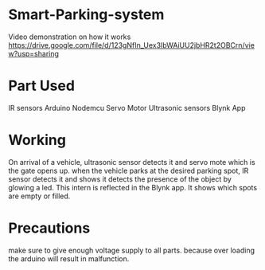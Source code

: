 # Smart-Parking-system

Video demonstration on how it works
https://drive.google.com/file/d/123gNfIn_Uex3IbWAiUU2jbHR2t2OBCrn/view?usp=sharing

# Part Used
IR sensors
Arduino
Nodemcu
Servo Motor
Ultrasonic sensors
Blynk App

# Working
On arrival of a vehicle, ultrasonic sensor detects it
and servo mote which is the gate opens up.
when the vehicle parks at the desired parking spot, 
IR sensor detects it and shows it detects the presence of the object by glowing a led.
This intern is reflected in the Blynk app.
It shows which spots are empty or filled.

# Precautions
make sure to give enough voltage supply to all parts.
because over loading the arduino will result in malfunction.




